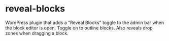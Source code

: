 # reveal-blocks
WordPress plugin that adds a "Reveal Blocks" toggle to the admin bar when the block editor is open. Toggle on to outline blocks. Also reveals drop zones when dragging a block.
